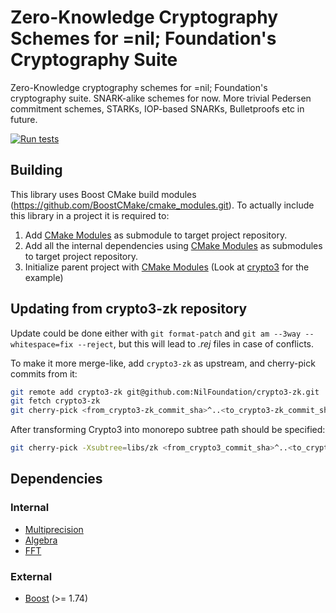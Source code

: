 # Zero-Knowledge Cryptography Schemes for =nil; Foundation's Cryptography Suite

Zero-Knowledge cryptography schemes for =nil; Foundation's cryptography suite.
SNARK-alike schemes for now. More trivial Pedersen commitment schemes, STARKs,
IOP-based SNARKs, Bulletproofs etc in future.

[![Run tests](https://github.com/NilFoundation/crypto3-zk/actions/workflows/run_tests.yml/badge.svg)](https://github.com/NilFoundation/crypto3-zk/actions/workflows/run_tests.yml)

## Building

This library uses Boost CMake build modules (https://github.com/BoostCMake/cmake_modules.git). To actually include this
library in a project it is required to:

1. Add [CMake Modules](https://github.com/BoostCMake/cmake_modules.git) as submodule to target project repository.
2. Add all the internal dependencies using [CMake Modules](https://github.com/BoostCMake/cmake_modules.git) as
   submodules to target project repository.
3. Initialize parent project with [CMake Modules](https://github.com/BoostCMake/cmake_modules.git) (Look
   at [crypto3](https://github.com/nilfoundation/crypto3.git) for the example)

## Updating from crypto3-zk repository
Update could be done either with `git format-patch` and `git am --3way --whitespace=fix --reject`, but this will lead to *.rej* files in case of conflicts.

To make it more merge-like, add `crypto3-zk` as upstream, and cherry-pick commits from it:
```bash
git remote add crypto3-zk git@github.com:NilFoundation/crypto3-zk.git
git fetch crypto3-zk
git cherry-pick <from_crypto3-zk_commit_sha>^..<to_crypto3-zk_commit_sha>
```
After transforming Crypto3 into monorepo subtree path should be specified:
```bash
git cherry-pick -Xsubtree=libs/zk <from_crypto3_commit_sha>^..<to_crypto3_commit_sha>
```

## Dependencies

### Internal

* [Multiprecision](https://github.com/nilfoundation/crypto3-multiprecision.git)
* [Algebra](https://github.com/nilfoundation/crypto3-algebra.git)
* [FFT](https://github.com/nilfoundation/crypto3-fft.git)

### External

* [Boost](https://boost.org) (>= 1.74)
